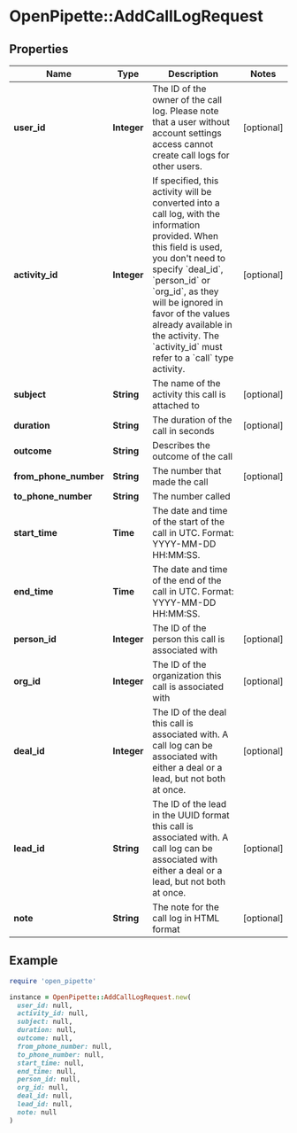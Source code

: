 # OpenPipette::AddCallLogRequest

## Properties

| Name | Type | Description | Notes |
| ---- | ---- | ----------- | ----- |
| **user_id** | **Integer** | The ID of the owner of the call log. Please note that a user without account settings access cannot create call logs for other users. | [optional] |
| **activity_id** | **Integer** | If specified, this activity will be converted into a call log, with the information provided. When this field is used, you don&#39;t need to specify &#x60;deal_id&#x60;, &#x60;person_id&#x60; or &#x60;org_id&#x60;, as they will be ignored in favor of the values already available in the activity. The &#x60;activity_id&#x60; must refer to a &#x60;call&#x60; type activity. | [optional] |
| **subject** | **String** | The name of the activity this call is attached to | [optional] |
| **duration** | **String** | The duration of the call in seconds | [optional] |
| **outcome** | **String** | Describes the outcome of the call |  |
| **from_phone_number** | **String** | The number that made the call | [optional] |
| **to_phone_number** | **String** | The number called |  |
| **start_time** | **Time** | The date and time of the start of the call in UTC. Format: YYYY-MM-DD HH:MM:SS. |  |
| **end_time** | **Time** | The date and time of the end of the call in UTC. Format: YYYY-MM-DD HH:MM:SS. |  |
| **person_id** | **Integer** | The ID of the person this call is associated with | [optional] |
| **org_id** | **Integer** | The ID of the organization this call is associated with | [optional] |
| **deal_id** | **Integer** | The ID of the deal this call is associated with. A call log can be associated with either a deal or a lead, but not both at once. | [optional] |
| **lead_id** | **String** | The ID of the lead in the UUID format this call is associated with. A call log can be associated with either a deal or a lead, but not both at once. | [optional] |
| **note** | **String** | The note for the call log in HTML format | [optional] |

## Example

```ruby
require 'open_pipette'

instance = OpenPipette::AddCallLogRequest.new(
  user_id: null,
  activity_id: null,
  subject: null,
  duration: null,
  outcome: null,
  from_phone_number: null,
  to_phone_number: null,
  start_time: null,
  end_time: null,
  person_id: null,
  org_id: null,
  deal_id: null,
  lead_id: null,
  note: null
)
```

